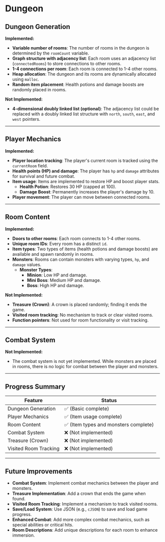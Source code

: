 # Dungeon

## Dungeon Generation

**Implemented:**
- **Variable number of rooms**: The number of rooms in the dungeon is determined by the `roomCount` variable.
- **Graph structure with adjacency list**: Each room uses an adjacency list (`connectedRooms`) to store connections to other rooms.
- **1-4 connections per room**: Each room is connected to 1-4 other rooms.
- **Heap allocation**: The dungeon and its rooms are dynamically allocated using `malloc`.
- **Random item placement**: Health potions and damage boosts are randomly placed in rooms.

**Not Implemented:**
- **4-dimensional doubly linked list (optional)**: The adjacency list could be replaced with a doubly linked list structure with `north`, `south`, `east`, and `west` pointers.

---

## Player Mechanics

**Implemented:**
- **Player location tracking**: The player's current room is tracked using the `currentRoom` field.
- **Health points (HP) and damage**: The player has `hp` and `damage` attributes for survival and future combat.
- **Item usage**: Items are implemented to restore HP and boost player stats.
  - **Health Potion**: Restores 30 HP (capped at 100).
  - **Damage Boost**: Permanently increases the player's damage by 10.
- **Player movement**: The player can move between connected rooms.

---

## Room Content

**Implemented:**
- **Doors to other rooms**: Each room connects to 1-4 other rooms.
- **Unique room IDs**: Every room has a distinct `id`.
- **Item types**: Two types of items (health potions and damage boosts) are available and spawn randomly in rooms.
- **Monsters**: Rooms can contain monsters with varying types, `hp`, and `damage` values.
  - **Monster Types**:
    - **Minion**: Low HP and damage.
    - **Mini Boss**: Medium HP and damage.
    - **Boss**: High HP and damage.

**Not Implemented:**
- **Treasure (Crown)**: A crown is placed randomly; finding it ends the game.
- **Visited room tracking**: No mechanism to track or clear visited rooms.
- **Function pointers**: Not used for room functionality or visit tracking.

---

## Combat System

**Not Implemented:**
- The combat system is not yet implemented. While monsters are placed in rooms, there is no logic for combat between the player and monsters.

---

## Progress Summary

| Feature              | Status                  |
| -------------------- | ----------------------- |
| Dungeon Generation   | ✅ (Basic complete)     |
| Player Mechanics     | ✅ (Item usage complete)|
| Room Content         | ✅ (Item types and monsters complete) |
| Combat System        | ❌ (Not implemented)    |
| Treasure (Crown)     | ❌ (Not implemented)    |
| Visited Room Tracking| ❌ (Not implemented)    |

---

## Future Improvements
- **Combat System**: Implement combat mechanics between the player and monsters.
- **Treasure Implementation**: Add a crown that ends the game when found.
- **Visited Room Tracking**: Implement a mechanism to track visited rooms.
- **Save/Load System**: Use JSON (e.g., `cJSON`) to save and load game progress.
- **Enhanced Combat**: Add more complex combat mechanics, such as special abilities or critical hits.
- **Room Descriptions**: Add unique descriptions for each room to enhance immersion.